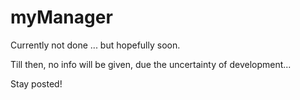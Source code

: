 # myManager
Currently not done ... but hopefully soon.

Till then, no info will be given, due the uncertainty of development...

Stay posted!
